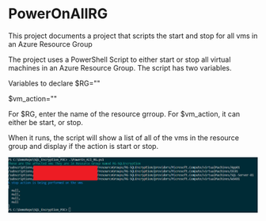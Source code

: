 # PowerOnAllRG
This project documents a project that scripts the start and stop for all vms in an Azure Resource Group

The project uses a PowerShell Script to either start or stop all virtual machines in an Azure Resource Group.  The script has two variables.

Variables to declare
$RG="<resource group name>" 
  
$vm_action="<action type>" 
  
For $RG, enter the name of the resource grroup.  For $vm_action, it can either be start, or stop.

When it runs, the script will show a list of all of the vms in the resource group and display if the action is start or stop.

![](images/outputscreenshot01.png)
